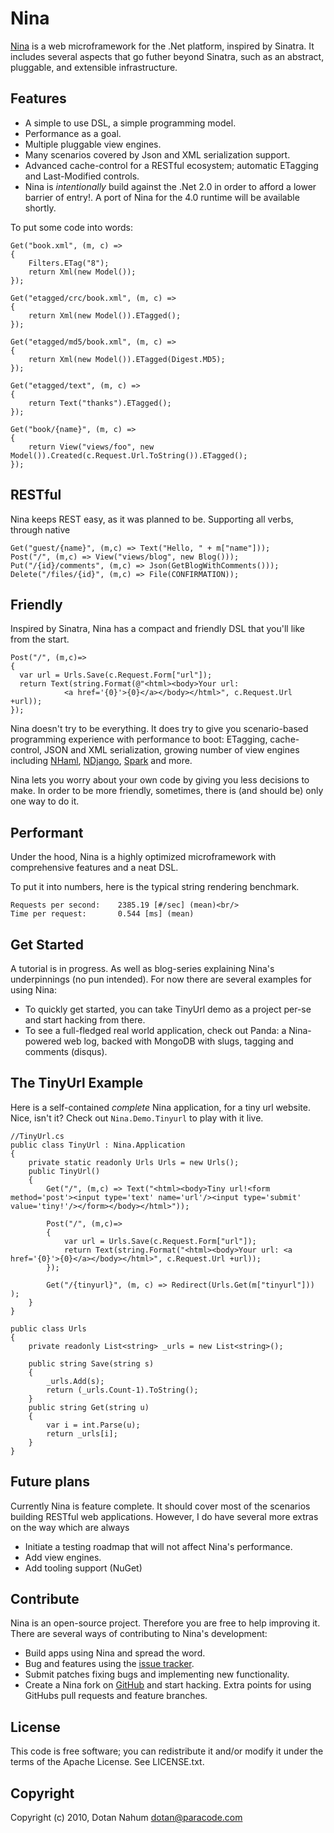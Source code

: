 Nina
====

[Nina][3] is a web microframework for the .Net platform, inspired by Sinatra. It includes several aspects that go futher beyond
Sinatra, such as an abstract, pluggable, and extensible infrastructure.

Features
--------

* A simple to use DSL, a simple programming model.
* Performance as a goal.
* Multiple pluggable view engines.
* Many scenarios covered by Json and XML serialization support.
* Advanced cache-control for a RESTful ecosystem; automatic ETagging and Last-Modified controls.
* Nina is _intentionally_ build against the .Net 2.0 in order to afford a lower barrier of entry!. A port of Nina for the 4.0 runtime will be available shortly.

To put some code into words:

    Get("book.xml", (m, c) =>
    {
        Filters.ETag("8");
        return Xml(new Model());
    });

    Get("etagged/crc/book.xml", (m, c) =>
    {
        return Xml(new Model()).ETagged();
    });

    Get("etagged/md5/book.xml", (m, c) =>
    {
        return Xml(new Model()).ETagged(Digest.MD5);
    });
    
    Get("etagged/text", (m, c) =>
    {
        return Text("thanks").ETagged();     
    });
        
    Get("book/{name}", (m, c) =>
    {
        return View("views/foo", new Model()).Created(c.Request.Url.ToString()).ETagged();
    });        
    
    
RESTful 
-------

Nina keeps REST easy, as it was planned to be. Supporting all verbs, through native


    Get("guest/{name}", (m,c) => Text("Hello, " + m["name"]));
    Post("/", (m,c) => View("views/blog", new Blog()));
    Put("/{id}/comments", (m,c) => Json(GetBlogWithComments()));
    Delete("/files/{id}", (m,c) => File(CONFIRMATION));
    

Friendly
--------

Inspired by Sinatra, Nina has a compact and friendly DSL that you'll like from the start.   
    
    
    Post("/", (m,c)=>
    {
      var url = Urls.Save(c.Request.Form["url"]);
      return Text(string.Format(@"<html><body>Your url: 
                <a href='{0}'>{0}</a></body></html>", c.Request.Url +url));
    });

Nina doesn't try to be everything. It does try to give you scenario-based programming
experience with performance to boot: ETagging, cache-control, JSON and XML serialization, growing number of view engines including <a href="http://code.google.com/p/nhaml/">NHaml</a>, <a href="http://ndjango.org/">NDjango</a>, <a href="http://sparkviewengine.com/">Spark</a> and more.

Nina lets you worry about your own code by giving you less decisions to make. In order to be more friendly, sometimes, there is (and should be) only one way to do it.
    

Performant
----------

Under the hood, Nina is a highly optimized microframework with
comprehensive features and a neat DSL.

To put it into numbers, here is the typical string rendering benchmark.
    
    
    Requests per second:    2385.19 [#/sec] (mean)<br/>
    Time per request:       0.544 [ms] (mean)
    
   
Get Started
-----------

A tutorial is in progress. As well as blog-series explaining Nina's underpinnings (no pun intended).
For now there are several examples for using Nina:

* To quickly get started, you can take TinyUrl demo as a project per-se and start hacking from there.
* To see a full-fledged real world application, check out Panda: a Nina-powered web log, backed with MongoDB with slugs, tagging and comments (disqus).

The TinyUrl Example
-------------------
Here is a self-contained _complete_ Nina application, for a tiny url website. Nice, isn't it?
Check out `Nina.Demo.Tinyurl` to play with it live.
    
    
    //TinyUrl.cs
    public class TinyUrl : Nina.Application
    {
        private static readonly Urls Urls = new Urls();
        public TinyUrl()
        {
            Get("/", (m,c) => Text("<html><body>Tiny url!<form method='post'><input type='text' name='url'/><input type='submit' value='tiny!'/></form></body></html>"));
            
            Post("/", (m,c)=>
            {
                var url = Urls.Save(c.Request.Form["url"]);
                return Text(string.Format("<html><body>Your url: <a href='{0}'>{0}</a></body></html>", c.Request.Url +url));
            });

            Get("/{tinyurl}", (m, c) => Redirect(Urls.Get(m["tinyurl"])) );
        }
    }

    public class Urls
    {
        private readonly List<string> _urls = new List<string>();

        public string Save(string s)
        {
            _urls.Add(s);
            return (_urls.Count-1).ToString();
        }
        public string Get(string u)
        {
            var i = int.Parse(u);
            return _urls[i];
        }
    }
    




Future plans
------------

Currently Nina is feature complete. It should cover most of the scenarios building RESTful web applications.
However, I do have several more extras on the way which are always

* Initiate a testing roadmap that will not affect Nina's performance.
* Add view engines.
* Add tooling support (NuGet)


Contribute
----------

Nina is an open-source project. Therefore you are free to help improving it.
There are several ways of contributing to Nina's development:

* Build apps using Nina and spread the word.
* Bug and features using the [issue tracker][2].
* Submit patches fixing bugs and implementing new functionality.
* Create a Nina fork on [GitHub][1] and start hacking. Extra points for using GitHubs pull requests and feature branches.

License
-------

This code is free software; you can redistribute it and/or modify it under the
terms of the Apache License. See LICENSE.txt.

Copyright
---------

Copyright (c) 2010, Dotan Nahum <dotan@paracode.com>
    


[1]: http://github.com/jondot/nina
[2]: http://github.com/jondot/nina/issues
[3]: http://jondot.github.com/nina

